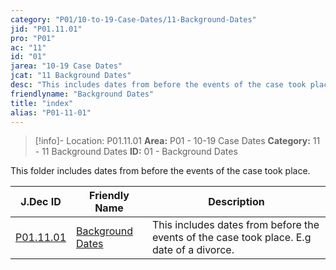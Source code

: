 ```yaml
---
category: "P01/10-to-19-Case-Dates/11-Background-Dates"
jid: "P01.11.01"
pro: "P01"
ac: "11"
id: "01"
jarea: "10-19 Case Dates"
jcat: "11 Background Dates"
desc: "This includes dates from before the events of the case took place. E.g date of a divorce."
friendlyname: "Background Dates"
title: "index"
alias: "P01-11-01"
---
```

>[!info]- Location: P01.11.01
>**Area:** P01 - 10-19 Case Dates
>**Category:** 11 - 11 Background Dates
>**ID:** 01 - Background Dates

This folder includes dates from before the events of the case took place.

| J.Dec ID                                                                                   | Friendly Name                                                                                     | Description                                                                               |
| ------------------------------------------------------------------------------------------ | ------------------------------------------------------------------------------------------------- | ----------------------------------------------------------------------------------------- |
| [P01.11.01](index.md) | [Background Dates](index.md) | This includes dates from before the events of the case took place. E.g date of a divorce. |

